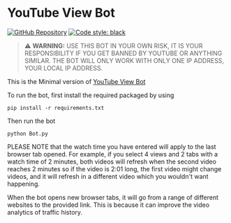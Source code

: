 # YouTube View Bot

[![GitHub Repository](https://img.shields.io/badge/GitHub-Repository-blue)](https://github.com/sryu1/MinimalYTVB)
[![Code style: black](https://img.shields.io/badge/code%20style-black-black)](https://github.com/psf/black)

> ️⚠️ **WARNING:** USE THIS BOT IN YOUR OWN RISK, IT IS YOUR RESPONSIBILITY IF YOU GET BANNED BY YOUTUBE OR ANYTHING SIMILAR. THE BOT
WILL ONLY WORK WITH ONLY ONE IP ADDRESS, YOUR LOCAL IP ADDRESS.

This is the Minimal version of [YouTube View Bot](https://github.com/sryu1/YouTube_View_Bot)

To run the bot, first install the required packaged by using

```console
pip install -r requirements.txt
```

Then run the bot

```console
python Bot.py
```


PLEASE NOTE that the watch time you have entered will apply to the last browser tab opened. For example, if you select 4
views and 2 tabs with a watch time of 2 minutes, both videos will refresh when the second video reaches 2 minutes so if
the video is 2:01 long, the first video might change videos, and it will refresh in a different video which you wouldn't
want happening.

When the bot opens new browser tabs, it will go from a range of different websites to the provided link. This is because
it can improve the video analytics of traffic history.
